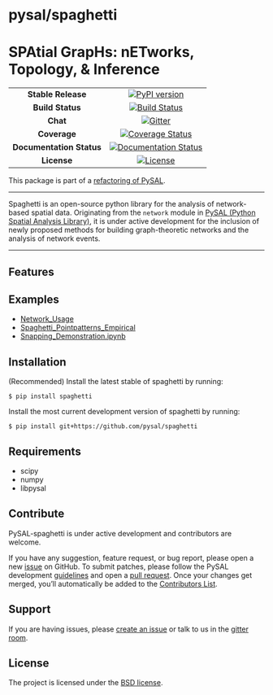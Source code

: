 
pysal/spaghetti
===============

SPAtial GrapHs: nETworks, Topology, & Inference
===============================================

| | |
| :---: | :---: |
| **Stable Release** | [![PyPI version](https://badge.fury.io/py/spaghetti.svg)](https://badge.fury.io/py/spaghetti) |
| **Build Status** | [![Build Status](https://travis-ci.org/pysal/spaghetti.svg?branch=master)](https://travis-ci.org/pysal/spaghetti) |
| **Chat** | [![Gitter](https://badges.gitter.im/pysal/Spaghetti.svg)](https://gitter.im/pysal/Spaghetti?utm_source=badge&utm_medium=badge&utm_campaign=pr-badge) |
| **Coverage** | [![Coverage Status](https://coveralls.io/repos/github/pysal/spaghetti/badge.svg)](https://coveralls.io/github/pysal/spaghetti) |
| **Documentation Status** | [![Documentation Status](https://readthedocs.org/projects/pysalspaghetti/badge/?version=latest)](https://pysalspaghetti.readthedocs.io/en/latest/?badge=latest) |
| **License** | [![License](https://img.shields.io/badge/License-BSD%203--Clause-blue.svg)](https://opensource.org/licenses/BSD-3-Clause) |



This package is part of a [refactoring of PySAL](https://github.com/pysal/pysal/wiki/PEP-13:-Refactor-PySAL-Using-Submodules).

--------------------------------------

Spaghetti is an open-source python library for the analysis of network-based spatial data. Originating from the `network` module in [PySAL (Python Spatial Analysis Library)](http://pysal.org), it is under active development for the inclusion of newly proposed methods for building graph-theoretic networks and the analysis of network events.

-------------------------------


Features
--------


Examples
--------
* [Network_Usage](https://github.com/pysal/spaghetti/blob/master/notebooks/Network_Usage.ipynb)
* [Spaghetti_Pointpatterns_Empirical](https://github.com/pysal/spaghetti/blob/master/notebooks/Spaghetti_Pointpatterns_Empirical.ipynb)
* [Snapping_Demonstration.ipynb](https://github.com/pysal/spaghetti/blob/master/notebooks/Snapping_Demonstration.ipynb)


Installation
------------

(Recommended) Install the latest stable of spaghetti by running:

```
$ pip install spaghetti
```

Install the most current development version of spaghetti by running:

```
$ pip install git+https://github.com/pysal/spaghetti
```


Requirements
------------

- scipy
- numpy
- libpysal


Contribute
----------

PySAL-spaghetti is under active development and contributors are welcome.

If you have any suggestion, feature request, or bug report, please open a new [issue](https://github.com/pysal/spaghetti/issues) on GitHub. To submit patches, please follow the PySAL development [guidelines](http://pysal.readthedocs.io/en/latest/developers/index.html) and open a [pull request](https://github.com/pysal/spaghetti). Once your changes get merged, you’ll automatically be added to the [Contributors List](https://github.com/pysal/spaghetti/graphs/contributors).

Support
-------

If you are having issues, please [create an issue](https://github.com/pysal/spaghetti/issues) or talk to us in the [gitter room](https://gitter.im/pysal/spaghetti).

License
-------

The project is licensed under the [BSD license](https://github.com/pysal/spaghetti/blob/master/LICENSE.txt).

